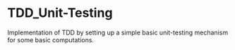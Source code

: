 # TDD_Unit-Testing
Implementation of TDD by setting up a simple basic unit-testing mechanism for some basic computations.
